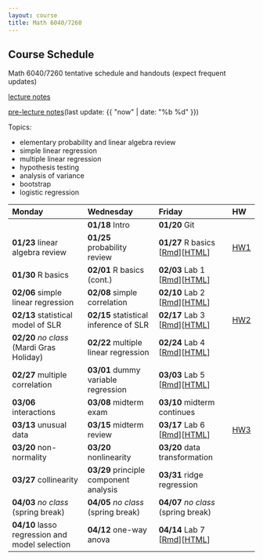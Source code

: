 ```yaml
---
layout: course
title: Math 6040/7260
---
```


## Course Schedule

Math 6040/7260 tentative schedule and handouts (expect frequent updates)

[lecture notes](../notes/combined.pdf)

[pre-lecture notes](../notes/current.pdf)(last update: {{ "now" | date: "%b %d" }})

<!---->

Topics:

- elementary probability and linear algebra review
- simple linear regression
- multiple linear regression
- hypothesis testing
- analysis of variance
- bootstrap
- logistic regression


| Monday | Wednesday | Friday | HW |
|:-----------|:-----------|:------------|:---|
| | **01/18** Intro | **01/20** Git | |
| **01/23** linear algebra review | **01/25** probability review  | **01/27** R basics \[[Rmd](../notes/Lecture5/R.Rmd)\]\[[HTML](../notes/Lecture5/R.html)\] | [HW1](../HW/HW1/HW1.pdf) |
| **01/30** R basics | **02/01** R basics (cont.) | **02/03** Lab 1 \[[Rmd](../notes/Lecture8/lab_01_preparation.Rmd)\]\[[HTML](../notes/Lecture8/lab_01_preparation.html)\] | |
| **02/06** simple linear regression | **02/08** simple correlation | **02/10** Lab 2 \[[Rmd](../notes/Lecture10/lab_02_SLR_to_fill.Rmd)\]\[[HTML](../notes/Lecture10/lab_02_SLR_to_fill.html)\] | |
| **02/13** statistical model of SLR | **02/15** statistical inference of SLR | **02/17** Lab 3 \[[Rmd](../notes/Lecture13/Lecture13_to_fill.Rmd)\]\[[HTML](../notes/Lecture13/Lecture13_to_fill.html)\]| [HW2](../HW/HW2/HW2.pdf)|
| **02/20** _no class_ (Mardi Gras Holiday) | **02/22** multiple linear regression | **02/24** Lab 4 \[[Rmd](../notes/Lecture15/Lab_04_to_fill.Rmd)\]\[[HTML](../notes/Lecture15/Lab_04_to_fill.html)\]  | |
| **02/27** multiple correlation | **03/01** dummy variable regression |  **03/03** Lab 5 \[[Rmd](../notes/Lecture18/Lab_05.Rmd)\]\[[HTML](../notes/Lecture18/Lab_05.html)\] | |
| **03/06** interactions | **03/08** midterm exam | **03/10** midterm continues | |
| **03/13** unusual data | **03/15** midterm review | **03/17** Lab 6 \[[Rmd](../notes/Lecture22/Lab_06_to_fill.Rmd)\]\[[HTML](../notes/Lecture22/Lab_06_to_fill.html)\] | [HW3](../HW/HW3/HW3.pdf)|
| **03/20** non-normality | **03/20** nonlinearity | **03/20** data transformation | |
| **03/27** collinearity | **03/29** principle component analysis | **03/31** ridge regression | |
| **04/03** _no class_ (spring break) | **04/05** _no class_ (spring break) | **04/07** _no class_ (spring break)| |
| **04/10** lasso regression and model selection | **04/12** one-way anova | **04/14** Lab 7 \[[Rmd](../notes/Lecture28/Lab_07_to_fill.Rmd)\]\[[HTML](../notes/Lecture28/Lab_07_to_fill.html)\] | |

